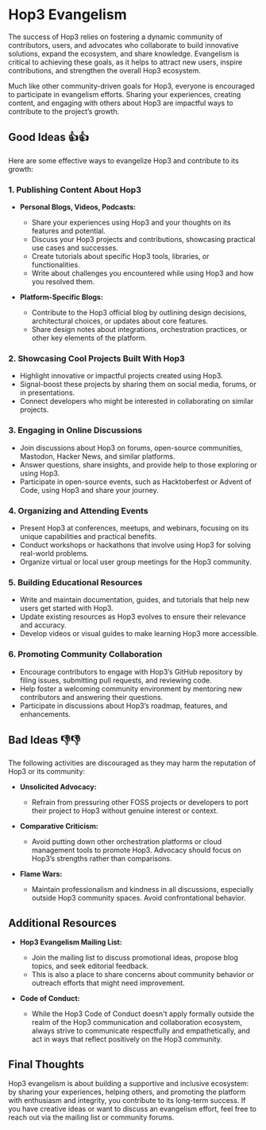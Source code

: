# Hop3 Evangelism

The success of Hop3 relies on fostering a dynamic community of contributors, users, and advocates who collaborate to build innovative solutions, expand the ecosystem, and share knowledge. Evangelism is critical to achieving these goals, as it helps to attract new users, inspire contributions, and strengthen the overall Hop3 ecosystem.

Much like other community-driven goals for Hop3, everyone is encouraged to participate in evangelism efforts. Sharing your experiences, creating content, and engaging with others about Hop3 are impactful ways to contribute to the project’s growth.

## Good Ideas 👍👍

Here are some effective ways to evangelize Hop3 and contribute to its growth:

### 1. Publishing Content About Hop3

- **Personal Blogs, Videos, Podcasts:**
    - Share your experiences using Hop3 and your thoughts on its features and potential.
    - Discuss your Hop3 projects and contributions, showcasing practical use cases and successes.
    - Create tutorials about specific Hop3 tools, libraries, or functionalities.
    - Write about challenges you encountered while using Hop3 and how you resolved them.

- **Platform-Specific Blogs:**
    - Contribute to the Hop3 official blog by outlining design decisions, architectural choices, or updates about core features.
    - Share design notes about integrations, orchestration practices, or other key elements of the platform.

### 2. Showcasing Cool Projects Built With Hop3

- Highlight innovative or impactful projects created using Hop3.
- Signal-boost these projects by sharing them on social media, forums, or in presentations.
- Connect developers who might be interested in collaborating on similar projects.

### 3. Engaging in Online Discussions

- Join discussions about Hop3 on forums, open-source communities, Mastodon, Hacker News, and similar platforms.
- Answer questions, share insights, and provide help to those exploring or using Hop3.
- Participate in open-source events, such as Hacktoberfest or Advent of Code, using Hop3 and share your journey.

### 4. Organizing and Attending Events

- Present Hop3 at conferences, meetups, and webinars, focusing on its unique capabilities and practical benefits.
- Conduct workshops or hackathons that involve using Hop3 for solving real-world problems.
- Organize virtual or local user group meetings for the Hop3 community.

### 5. Building Educational Resources

- Write and maintain documentation, guides, and tutorials that help new users get started with Hop3.
- Update existing resources as Hop3 evolves to ensure their relevance and accuracy.
- Develop videos or visual guides to make learning Hop3 more accessible.

### 6. Promoting Community Collaboration

- Encourage contributors to engage with Hop3’s GitHub repository by filing issues, submitting pull requests, and reviewing code.
- Help foster a welcoming community environment by mentoring new contributors and answering their questions.
- Participate in discussions about Hop3’s roadmap, features, and enhancements.

## Bad Ideas 👎👎

The following activities are discouraged as they may harm the reputation of Hop3 or its community:

- **Unsolicited Advocacy:**
    - Refrain from pressuring other FOSS projects or developers to port their project to Hop3 without genuine interest or context.

- **Comparative Criticism:**
    - Avoid putting down other orchestration platforms or cloud management tools to promote Hop3. Advocacy should focus on Hop3’s strengths rather than comparisons.

- **Flame Wars:**
    - Maintain professionalism and kindness in all discussions, especially outside Hop3 community spaces. Avoid confrontational behavior.

## Additional Resources

- **Hop3 Evangelism Mailing List:**
    - Join the mailing list to discuss promotional ideas, propose blog topics, and seek editorial feedback.
    - This is also a place to share concerns about community behavior or outreach efforts that might need improvement.

- **Code of Conduct:**
    - While the Hop3 Code of Conduct doesn't apply formally outside the realm of the Hop3 communication and collaboration ecosystem, always strive to communicate respectfully and empathetically, and act in ways that reflect positively on the Hop3 community.

## Final Thoughts

Hop3 evangelism is about building a supportive and inclusive ecosystem: by sharing your experiences, helping others, and promoting the platform with enthusiasm and integrity, you contribute to its long-term success. If you have creative ideas or want to discuss an evangelism effort, feel free to reach out via the mailing list or community forums.
